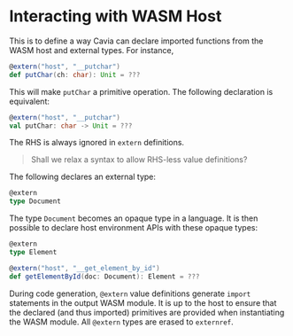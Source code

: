 # Interacting with WASM Host

This is to define a way Cavia can declare imported functions from the WASM host and external types. For instance,
```scala
@extern("host", "__putchar")
def putChar(ch: char): Unit = ???
```
This will make `putChar` a primitive operation. The following declaration is equivalent:
```scala
@extern("host", "__putchar")
val putChar: char -> Unit = ???
```
The RHS is always ignored in `extern` definitions.

> Shall we relax a syntax to allow RHS-less value definitions?

The following declares an external type:
```scala
@extern
type Document
```
The type `Document` becomes an opaque type in a language. It is then possible to declare host environment APIs with these opaque types:
```scala
@extern
type Element

@extern("host", "__get_element_by_id")
def getElementById(doc: Document): Element = ???
```

During code generation, `@extern` value definitions generate `import` statements in the output WASM module. It is up to the host to ensure that the declared (and thus imported) primitives are provided when instantiating the WASM module. All `@extern` types are erased to `externref`.

